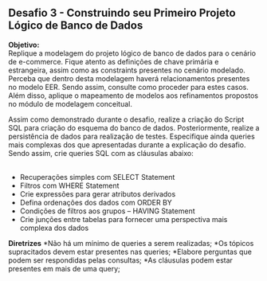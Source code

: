 ## Desafio 3 - Construindo seu Primeiro Projeto Lógico de Banco de Dados <br />
**Objetivo:** <br />
Replique a modelagem do projeto lógico de banco de dados para o cenário de e-commerce. Fique atento as definições de chave primária e estrangeira, assim como as constraints presentes no cenário modelado. Perceba que dentro desta modelagem haverá relacionamentos presentes no modelo EER. Sendo assim, consulte como proceder para estes casos. Além disso, aplique o mapeamento de modelos aos refinamentos propostos no módulo de modelagem conceitual. <br />

Assim como demonstrado durante o desafio, realize a criação do Script SQL para criação do esquema do banco de dados. Posteriormente, realize a persistência de dados para realização de testes. Especifique ainda queries mais complexas dos que apresentadas durante a explicação do desafio. Sendo assim, crie queries SQL com as cláusulas abaixo: <br />
<br />
* Recuperações simples com SELECT Statement
* Filtros com WHERE Statement
* Crie expressões para gerar atributos derivados
* Defina ordenações dos dados com ORDER BY
* Condições de filtros aos grupos – HAVING Statement
* Crie junções entre tabelas para fornecer uma perspectiva mais complexa dos dados

**Diretrizes**
*Não há um mínimo de queries a serem realizadas;
*Os tópicos supracitados devem estar presentes nas queries;
*Elabore perguntas que podem ser respondidas pelas consultas;
*As cláusulas podem estar presentes em mais de uma query;
